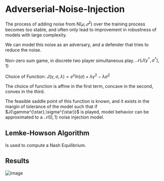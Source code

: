 # Adverserial-Noise-Injection

The process of adding noise from $\mathcal{Ν}(𝜇,𝜎^2)$ over the training process becomes too stable, and often only lead to improvement in robustness of models with large complexity.

We can model this noise as an adversary, and a defender that tries to reduce the noise.

Non-zero sum game, in discrete two player simultaneous play.
$\mathcal{N}(J(\gamma^*, \sigma^*),1)$

Choice of Function:
$J(\gamma,\sigma, \lambda)=e^{\gamma}ln(\sigma) + \lambda\gamma^{2}- \lambda\sigma^{2}$

The choice of function is affine in the first term, concave in the second, convex in the third.

The feasible saddle point of this function is known, and it exists in the margin of tolerance of the model such that if 
\$J(\gamma^{\star},\sigma^{\star})$ is played, model behavior can be approximated  to a $\mathcal{N}(0,1)$ noise injection model. 

## Lemke-Howson Algorithm

Is used to compute a Nash Equilibrium.

## Results

![image](https://user-images.githubusercontent.com/56117150/205672680-1d13044a-cedc-4a06-b5e0-42f53d4316c3.png)
